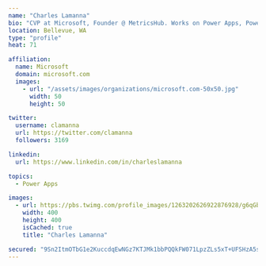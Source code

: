 ```yaml
---
name: "Charles Lamanna"
bio: "CVP at Microsoft, Founder @ MetricsHub. Works on Power Apps, Power Automate, Power Virtual Agent, Common Data Service and Dynamics 365."
location: Bellevue, WA
type: "profile"
heat: 71

affiliation:
  name: Microsoft
  domain: microsoft.com
  images:
    - url: "/assets/images/organizations/microsoft.com-50x50.jpg"
      width: 50
      height: 50

twitter:
  username: clamanna
  url: https://twitter.com/clamanna
  followers: 3169

linkedin:
  url: https://www.linkedin.com/in/charleslamanna

topics:
  - Power Apps

images:
  - url: https://pbs.twimg.com/profile_images/1263202626922876928/g6qGbHZ-_400x400.jpg
    width: 400
    height: 400
    isCached: true
    title: "Charles Lamanna"

secured: "9Sn2ItmOTbG1e2KuccdqEwNGz7KTJMk1bbPQQkFW071LpzZLs5xT+UFSHzA5sXvx9y4ln0qUAz/Rdi6AGLbdPqpPEKM+wkmDxEfpGltr2AcZ3Bt8dxQMxZG8R7Fp5fgBXQ8JBTwAp7K87FweJfTGEAWXuT4+RIUnw5ylr/MNLGdQwEWZF40q/lz/l+lrArrWq04so5Av/G0a/7dv2xLU0U3i21jyW9anloOGpWNo2fHYD7+TJjaIrtUWmNpjFe+TpTkqbylRrg/pVNM3XCWUf/NPVegA9BSZ94+Xymqo/5Biq10/qtGmmHO6AQMvwjwGgKc0Y0dggd6JbdBhP9QxhIqzfkMTTvkCsNtuH9jiCmk1/pz9oHpeOYb7l2BClzYxCjO1/pzc2yB8wY6LjuK4pjp4pQClM1X7kXO4Mhuawuc=;9YI0XKX1XjarwW5klcVL/w=="
---
```


